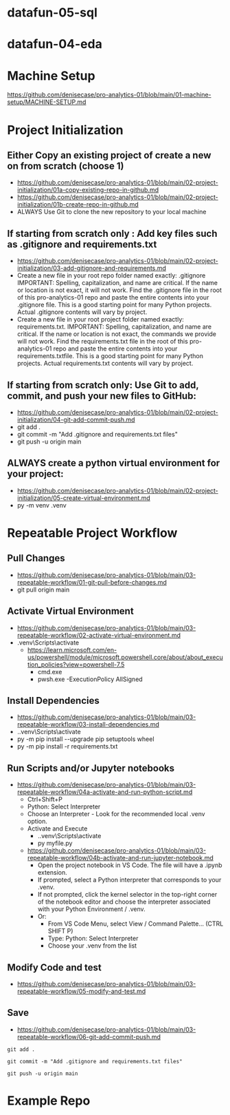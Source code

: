 # datafun-05-sql

# datafun-04-eda

# Machine Setup
https://github.com/denisecase/pro-analytics-01/blob/main/01-machine-setup/MACHINE-SETUP.md

# Project Initialization
## Either Copy an existing project of create a new on from scratch (choose 1)
  - https://github.com/denisecase/pro-analytics-01/blob/main/02-project-initialization/01a-copy-existing-repo-in-github.md
  - https://github.com/denisecase/pro-analytics-01/blob/main/02-project-initialization/01b-create-repo-in-github.md
- ALWAYS Use Git to clone the new repository to your local machine
## If starting from scratch only : Add key files such as .gitignore and requirements.txt
  - https://github.com/denisecase/pro-analytics-01/blob/main/02-project-initialization/03-add-gitignore-and-requirements.md
  - Create a new file in your root repo folder named exactly: .gitignore IMPORTANT: Spelling, capitalization, and name are critical. If the name or location is not exact, it will not work. Find the .gitignore file in the root of this pro-analytics-01 repo and paste the entire contents into your .gitignore file. This is a good starting point for many Python projects. Actual .gitignore contents will vary by project.
  - Create a new file in your root project folder named exactly: requirements.txt. IMPORTANT: Spelling, capitalization, and name are critical. If the name or location is not exact, the commands we provide will not work. Find the requirements.txt file in the root of this pro-analytics-01 repo and paste the entire contents into your requirements.txtfile. This is a good starting point for many Python projects. Actual requirements.txt contents will vary by project.
## If starting from scratch only: Use Git to add, commit, and push your new files to GitHub:
  - https://github.com/denisecase/pro-analytics-01/blob/main/02-project-initialization/04-git-add-commit-push.md
  - git add .
  - git commit -m "Add .gitignore and requirements.txt files"
  - git push -u origin main
## ALWAYS create a python virtual environment for your project:
  - https://github.com/denisecase/pro-analytics-01/blob/main/02-project-initialization/05-create-virtual-environment.md
  - py -m venv .venv

# Repeatable Project Workflow
## Pull Changes
  - https://github.com/denisecase/pro-analytics-01/blob/main/03-repeatable-workflow/01-git-pull-before-changes.md
  - git pull origin main
## Activate Virtual Environment
  - https://github.com/denisecase/pro-analytics-01/blob/main/03-repeatable-workflow/02-activate-virtual-environment.md
  - .venv\Scripts\activate
    - https://learn.microsoft.com/en-us/powershell/module/microsoft.powershell.core/about/about_execution_policies?view=powershell-7.5
      - cmd.exe
      - pwsh.exe -ExecutionPolicy AllSigned
## Install Dependencies
  - https://github.com/denisecase/pro-analytics-01/blob/main/03-repeatable-workflow/03-install-dependencies.md
  - .\.venv\Scripts\activate
  - py -m pip install --upgrade pip setuptools wheel
  - py -m pip install -r requirements.txt
## Run Scripts and/or Jupyter notebooks
  - https://github.com/denisecase/pro-analytics-01/blob/main/03-repeatable-workflow/04a-activate-and-run-python-script.md
    - Ctrl+Shift+P
    - Python: Select Interpreter
    - Choose an Interpreter - Look for the recommended local .venv option.
    - Activate and Execute
      - .\.venv\Scripts\activate
      - py myfile.py
    - https://github.com/denisecase/pro-analytics-01/blob/main/03-repeatable-workflow/04b-activate-and-run-jupyter-notebook.md
      - Open the project notebook in VS Code. The file will have a .ipynb extension.
      - If prompted, select a Python interpreter that corresponds to your .venv.
      - If not prompted, click the kernel selector in the top-right corner of the notebook editor and choose the interpreter associated with your Python Environment / .venv.
      - Or:
        - From VS Code Menu, select View / Command Palette... (CTRL SHIFT P)
        - Type: Python: Select Interpreter
        - Choose your .venv from the list
## Modify Code and test
  - https://github.com/denisecase/pro-analytics-01/blob/main/03-repeatable-workflow/05-modify-and-test.md
## Save
  - https://github.com/denisecase/pro-analytics-01/blob/main/03-repeatable-workflow/06-git-add-commit-push.md
```
git add .
```
```
git commit -m "Add .gitignore and requirements.txt files"
```
```
git push -u origin main
```

# Example Repo


